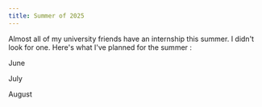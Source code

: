 ```yaml
---
title: Summer of 2025
---
```


Almost all of my university friends have an internship this summer. I didn't look for one. Here's what I've planned for the summer : 

June

July

August 